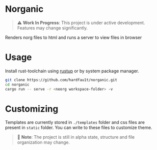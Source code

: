 # Norganic

> ⚠️ **Work In Progress**: This project is under active development. Features may change significantly.

Renders norg files to html and runs a server to view files in browser

# Usage

Install rust-toolchain using [rustup](https://rustup.rs/) or by system package manager.
```bash
git clone https://github.com/hardfau1t/norganic.git
cd norganic
cargo run -- serve -r <neorg workspace-folder> -v
```

# Customizing

Templates are currently stored in `./templates` folder and css files are present in `static` folder. You can write to these files to customize theme.

> 📝 **Note**: The project is still in alpha state, structure and file organization may change.

